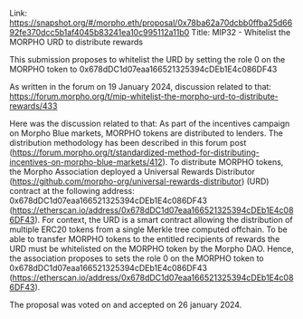 Link: https://snapshot.org/#/morpho.eth/proposal/0x78ba62a70dcbb0ffba25d6692fe370dcc5b1af4045b83241ea10c995112a11b0
Title: MIP32 - Whitelist the MORPHO URD to distribute rewards

This submission proposes to whitelist the URD by setting the role 0 on the MORPHO token to 0x678dDC1d07eaa166521325394cDEb1E4c086DF43

As written in the forum on 19 January 2024, discussion related to that: https://forum.morpho.org/t/mip-whitelist-the-morpho-urd-to-distribute-rewards/433

Here was the discussion related to that:
As part of the incentives campaign on Morpho Blue markets, MORPHO tokens are distributed to lenders. The distribution methodology has been described in this forum post (https://forum.morpho.org/t/standardized-method-for-distributing-incentives-on-morpho-blue-markets/412).
To distribute MORPHO tokens, the Morpho Association deployed a Universal Rewards Distributor (https://github.com/morpho-org/universal-rewards-distributor) (URD) contract at the following address: 0x678dDC1d07eaa166521325394cDEb1E4c086DF43 (https://etherscan.io/address/0x678dDC1d07eaa166521325394cDEb1E4c086DF43). For context, the URD is a smart contract allowing the distribution of multiple ERC20 tokens from a single Merkle tree computed offchain.
To be able to transfer MORPHO tokens to the entitled recipients of rewards the URD must be whitelisted on the MORPHO token by the Morpho DAO.
Hence, the association proposes to sets the role 0 on the MORPHO token to 0x678dDC1d07eaa166521325394cDEb1E4c086DF43 (https://etherscan.io/address/0x678dDC1d07eaa166521325394cDEb1E4c086DF43).

The proposal was voted on and accepted on 26 january 2024.
